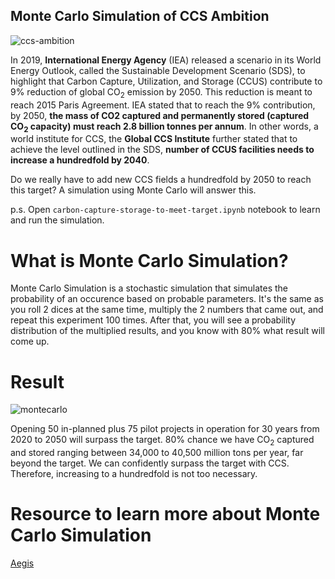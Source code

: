 ## Monte Carlo Simulation of CCS Ambition

![ccs-ambition](https://user-images.githubusercontent.com/51282928/72867252-e2ad4a00-3d10-11ea-9fb0-1a2ae3e56843.png)

In 2019, **International Energy Agency** (IEA) released a scenario in its World Energy Outlook, called the Sustainable Development Scenario (SDS), to highlight that Carbon Capture, Utilization, and Storage (CCUS) contribute to 9% reduction of global CO<sub>2</sub> emission by 2050. This reduction is meant to reach 2015 Paris Agreement. IEA stated that to reach the 9% contribution, by 2050, **the mass of CO2 captured and permanently stored (captured CO<sub>2</sub> capacity) must reach 2.8 billion tonnes per annum**. In other words, a world institute for CCS, the **Global CCS Institute** further stated that to achieve the level outlined in the SDS, **number of CCUS facilities needs to increase a hundredfold by 2040**.

Do we really have to add new CCS fields a hundredfold by 2050 to reach this target? A simulation using Monte Carlo will answer this. 

p.s. Open `carbon-capture-storage-to-meet-target.ipynb` notebook to learn and run the simulation. 

# What is Monte Carlo Simulation?

Monte Carlo Simulation is a stochastic simulation that simulates the probability of an occurence based on probable parameters. It's the same as you roll 2 dices at the same time, multiply the 2 numbers that came out, and repeat this experiment 100 times. After that, you will see a probability distribution of the multiplied results, and you know with 80% what result will come up. 

# Result

![montecarlo](https://user-images.githubusercontent.com/51282928/72867516-cc53be00-3d11-11ea-804c-458ad2dca470.png)

Opening 50 in-planned plus 75 pilot projects in operation for 30 years from 2020 to 2050 will surpass the target. 80% chance we have CO<sub>2</sub> captured and stored ranging between 34,000 to 40,500 million tons per year, far beyond the target. We can confidently surpass the target with CCS. Therefore, increasing to a hundredfold is not too necessary. 

# Resource to learn more about Monte Carlo Simulation

[Aegis](https://aegis4048.github.io/uncertainty-modeling-with-monte-carlo-simulation)
